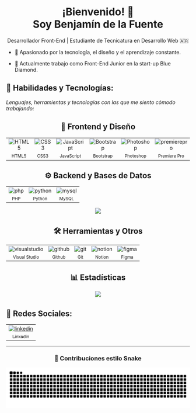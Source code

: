 <h1 align="center">¡Bienvenido! 👋<br>Soy Benjamín de la Fuente</h1>

<p align="center">
  Desarrollador Front-End | Estudiante de Tecnicatura en Desarrollo Web 🇦🇷<br>
</p>

- 🚀 Apasionado por la tecnología, el diseño y el aprendizaje constante.

- 💼 Actualmente trabajo como Front-End Junior en la start-up Blue Diamond.

## 🔧 Habilidades y Tecnologías:

*Lenguajes, herramientas y tecnologías con las que me siento cómodo trabajando:*
<div align="center">
  
<h2>🎨 Frontend y Diseño</h2>

<div align="center">

  <table>
    <tr>
      <td align="center">
        <img src="https://cdn.jsdelivr.net/gh/devicons/devicon/icons/html5/html5-original.svg" height="40" alt="HTML5" />
        <br><sub>HTML5</sub>
      </td>
      <td align="center">
        <img src="https://cdn.jsdelivr.net/gh/devicons/devicon/icons/css3/css3-original.svg" height="40" alt="CSS3" />
        <br><sub>CSS3</sub>
      </td>
      <td align="center">
        <img src="https://cdn.jsdelivr.net/gh/devicons/devicon/icons/javascript/javascript-original.svg" height="40" alt="JavaScript" />
        <br><sub>JavaScript</sub>
      </td>
      <td align="center">
        <img src="https://cdn.jsdelivr.net/gh/devicons/devicon/icons/bootstrap/bootstrap-original.svg" height="40" alt="Bootstrap" />
        <br><sub>Bootstrap</sub>
      </td>
      <td align="center">
        <img src="https://cdn.jsdelivr.net/gh/devicons/devicon/icons/photoshop/photoshop-original.svg" height="40" alt="Photoshop" />
        <br><sub>Photoshop</sub>
      </td>
      <td align="center">
        <img src="https://cdn.jsdelivr.net/gh/devicons/devicon/icons/premierepro/premierepro-original.svg" height="40" alt="premierepro" />
        <br><sub>Premiere Pro</sub>
      </td>
    </tr>
  </table>

</div>

## ⚙️ Backend y Bases de Datos

<div align="center">

  <table>
    <tr>
      <td align="center">
        <img src="https://cdn.jsdelivr.net/gh/devicons/devicon/icons/php/php-original.svg" height="40" alt="php" />
        <br><sub>PHP</sub>
      </td>
      <td align="center">
        <img src="https://cdn.jsdelivr.net/gh/devicons/devicon/icons/python/python-original.svg" height="40" alt="python" />
        <br><sub>Python</sub>
      </td>
      <td align="center">
        <img src="https://cdn.jsdelivr.net/gh/devicons/devicon/icons/mysql/mysql-original-wordmark.svg" height="40" alt="mysql" />
        <br><sub>MySQL</sub>
      </td>
    </tr>
  </table>

</div>

<img src="https://github-readme-stats.vercel.app/api/top-langs/?username=ibenjamindlf&layout=compact&theme=dark&title_color=D41C57&text_color=FFFFFF&hide_border=true" />

## 🛠️ Herramientas y Otros

<div align="center">

  <table>
    <tr>
      <td align="center">
        <img src="https://cdn.jsdelivr.net/gh/devicons/devicon/icons/visualstudio/visualstudio-original.svg" height="40" alt="visualstudio" />
        <br><sub>Visual Studio</sub>
      </td>
      <td align="center">
        <img src="https://cdn.jsdelivr.net/gh/devicons/devicon/icons/github/github-original.svg" height="40" alt="github" />
        <br><sub>Github</sub>
      </td>
      <td align="center">
        <img src="https://cdn.jsdelivr.net/gh/devicons/devicon/icons/git/git-original.svg" height="40" alt="git" />
        <br><sub>Git</sub>
      </td>
      <td align="center">
        <img src="https://cdn.jsdelivr.net/gh/devicons/devicon/icons/notion/notion-original.svg" height="40" alt="notion" />
        <br><sub>Notion</sub>
      </td>
      <td align="center">
        <img src="https://cdn.jsdelivr.net/gh/devicons/devicon/icons/figma/figma-original.svg" height="40" alt="figma" />
        <br><sub>Figma</sub>
      </td>
    </tr>
  </table>

  ## 📊 Estadísticas

<img src="https://streak-stats.demolab.com/?user=ibenjamindlf&theme=dark&hide_border=true" />

</div>
</div>


## 👥 Redes Sociales:

<div align="center">
    <table>
    <tr>
      <td align="center">
        <a href="https://www.linkedin.com/in/benjamin-de-la-fuente-5228a82aa/" target="_blank">
        <img src="https://cdn.jsdelivr.net/gh/devicons/devicon/icons/linkedin/linkedin-original.svg" height="40" alt="linkedin"  />
        <br><sub>Linkedin</sub>
        </a>
      </td>
    </tr>
  </table>

---

### 🐍 Contribuciones estilo Snake

![snake gif](https://github.com/ibenjamindlf/ibenjamindlf/blob/output/github-contribution-grid-snake.svg)


</div>



